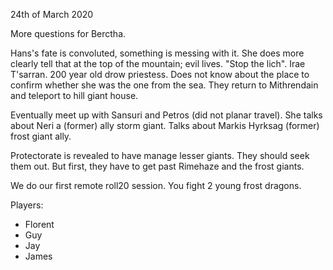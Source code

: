24th of March 2020

More questions for Berctha.

Hans's fate is convoluted, something is messing with it.
She does more clearly tell that at the top of the mountain; evil lives. "Stop the lich".
Irae T'sarran. 200 year old drow priestess.
Does not know about the place to confirm whether she was the one from the sea.
They return to Mithrendain and teleport to hill giant house.

Eventually meet up with Sansuri and Petros (did not planar travel). She talks about Neri a (former) ally storm giant. Talks about Markis Hyrksag (former) frost giant ally.

Protectorate is revealed to have manage lesser giants. They should seek them out. But first, they have to get past Rimehaze and the frost giants.

We do our first remote roll20 session. You fight 2 young frost dragons.

Players:
- Florent
- Guy
- Jay
- James
